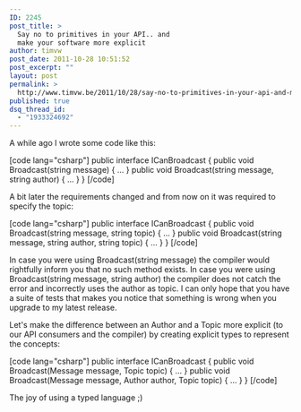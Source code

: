 ```yaml
---
ID: 2245
post_title: >
  Say no to primitives in your API.. and
  make your software more explicit
author: timvw
post_date: 2011-10-28 10:51:52
post_excerpt: ""
layout: post
permalink: >
  http://www.timvw.be/2011/10/28/say-no-to-primitives-in-your-api-and-make-your-software-more-explicit/
published: true
dsq_thread_id:
  - "1933324692"
---
```

<p>A while ago I wrote some code like this:</p>

[code lang="csharp"]
public interface ICanBroadcast
{
 public void Broadcast(string message) { ... }
 public void Broadcast(string message, string author) { ... }
}
[/code]

<p>A bit later the requirements changed and from now on it was required to specify the topic:</p>

[code lang="csharp"]
public interface ICanBroadcast
{
 public void Broadcast(string message, string topic) { ... }
 public void Broadcast(string message, string author, string topic) { ... }
}
[/code]

<p>In case you were using Broadcast(string message) the compiler would rightfully inform you that no such method exists. In case you were using Broadcast(string message, string author) the compiler does not catch the error and incorrectly uses the author as topic. I can only hope that you have a suite of tests that makes you notice that something is wrong when you upgrade to my latest release.<p/>

<p>Let's make the difference between an Author and a Topic more explicit (to our API consumers and the compiler) by creating explicit types to represent the concepts:</p>

[code lang="csharp"]
public interface ICanBroadcast
{
 public void Broadcast(Message message, Topic topic) { ... }
 public void Broadcast(Message message, Author author, Topic topic) { ... }
}
[/code]

<p>The joy of using a typed language ;)</p>